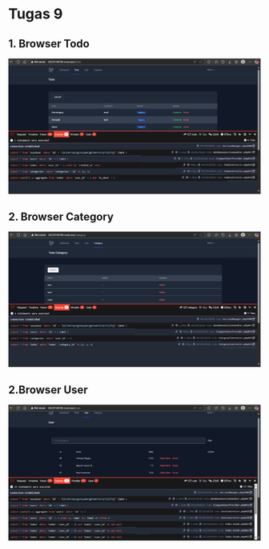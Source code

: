 # Tugas 9

## 1. Browser Todo

![Alt text](screenshoot/tugas9/image1.png)

## 2. Browser Category

![Alt text](screenshoot/tugas9/image2.png)

## 2.Browser User

![Alt text](screenshoot/tugas9/image3.png)